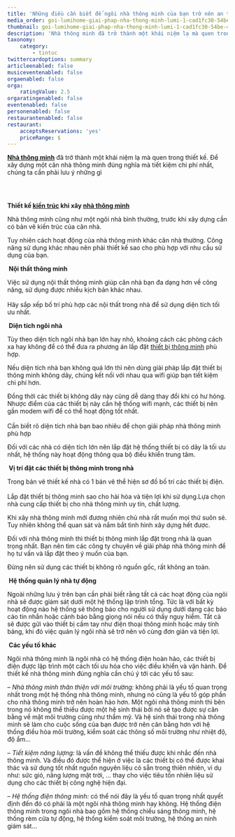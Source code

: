 ```yaml
---
title: 'Những điều cần biết để ngôi nhà thông minh của bạn trở nên an toàn hơn.'
media_order: goi-lumihome-giai-phap-nha-thong-minh-lumi-1-cad1fc30-54be-474d-aa05-25de29f3a2dd_2.jpg
thumbnail: goi-lumihome-giai-phap-nha-thong-minh-lumi-1-cad1fc30-54be-474d-aa05-25de29f3a2dd_2.jpg
description: 'Nhà thông minh đã trở thành một khái niệm lạ mà quen trong thiết kế. Để xây dựng một căn nhà thông minh đúng nghĩa mà tiết kiệm chi phí nhất, chúng ta cần phải lưu ý những gì'
taxonomy:
    category:
        - tintuc
twittercardoptions: summary
articleenabled: false
musiceventenabled: false
orgaenabled: false
orga:
    ratingValue: 2.5
orgaratingenabled: false
eventenabled: false
personenabled: false
restaurantenabled: false
restaurant:
    acceptsReservations: 'yes'
    priceRange: $
---
```


<p><strong><a href="http://tapchitaichinh.vn/tags/bmjDoCB0aMO0bmcgbWluaCA=/nha-thong-minh.html" target="_blank" rel="noopener">Nh&agrave; th&ocirc;ng minh</a></strong>&nbsp;đ&atilde; trở th&agrave;nh một kh&aacute;i niệm lạ m&agrave; quen trong thiết kế. Để x&acirc;y dựng một căn nh&agrave; th&ocirc;ng minh đ&uacute;ng nghĩa m&agrave; tiết kiệm chi ph&iacute; nhất, ch&uacute;ng ta cần phải lưu &yacute; những g&igrave;</p>
<p><img src="/newv1/tin-tuc/nhung-dieu-can-biet-de-ngoi-nha-thong-minh-cua-ban-tro-nen-an-toan-hon/goi-lumihome-giai-phap-nha-thong-minh-lumi-1-cad1fc30-54be-474d-aa05-25de29f3a2dd_2.jpg" alt="" /></p>
<p>&nbsp;</p>
<div><strong>Thiết kế&nbsp;<a href="http://tapchitaichinh.vn/tags/ICBraeG6v24gdHLDumM=/kien-truc.html" target="_blank" rel="noopener">kiến tr&uacute;c</a>&nbsp;khi x&acirc;y&nbsp;<a href="http://tapchitaichinh.vn/tags/bmjDoCB0aMO0bmcgbWluaCA=/nha-thong-minh.html" target="_blank" rel="noopener">nh&agrave; th&ocirc;ng minh</a></strong></div>
<p>Nh&agrave; th&ocirc;ng minh cũng như một ng&ocirc;i nh&agrave; b&igrave;nh thường, trước khi x&acirc;y dựng cần c&oacute; bản vẽ kiến tr&uacute;c của căn nh&agrave;.&nbsp;</p>
<p>Tuy nhi&ecirc;n c&aacute;ch hoạt động của nh&agrave; th&ocirc;ng minh kh&aacute;c căn nh&agrave; thường. C&ocirc;ng năng sử dụng kh&aacute;c nhau n&ecirc;n phải thiết kế sao cho ph&ugrave; hợp với nhu cầu sử dụng của bạn.</p>
<div><strong>&nbsp;Nội thất th&ocirc;ng minh</strong></div>
<p>Việc sử dụng nội thất th&ocirc;ng minh gi&uacute;p căn nh&agrave; bạn đa dạng hơn về c&ocirc;ng năng, sử dụng được nhiều kịch bản kh&aacute;c nhau.<br data-text="true" /><br data-text="true" />H&atilde;y sắp xếp bố tr&iacute; ph&ugrave; hợp c&aacute;c nội thất trong nh&agrave; để sử dụng diện t&iacute;ch tối ưu nhất.</p>
<div><strong>&nbsp;Diện t&iacute;ch ng&ocirc;i nh&agrave;</strong></div>
<p>T&ugrave;y theo diện t&iacute;ch ng&ocirc;i nh&agrave; bạn lớn hay nhỏ, khoảng c&aacute;ch c&aacute;c ph&ograve;ng c&aacute;ch xa hay kh&ocirc;ng để c&oacute; thể đưa ra phương &aacute;n lắp đặt&nbsp;<a href="http://tapchitaichinh.vn/tags/IHRoaeG6v3QgYuG7iyB0aMO0bmcgbWluaA==/thiet-bi-thong-minh.html" target="_blank" rel="noopener">thiết bị th&ocirc;ng minh</a>&nbsp;ph&ugrave; hợp.</p>
<p>Nếu diện t&iacute;ch nh&agrave; bạn kh&ocirc;ng qu&aacute; lớn th&igrave; n&ecirc;n d&ugrave;ng giải ph&aacute;p lắp đặt thiết bị th&ocirc;ng minh kh&ocirc;ng d&acirc;y, ch&uacute;ng kết nối với nhau qua wifi gi&uacute;p bạn tiết kiệm chi ph&iacute; hơn.</p>
<p>Đồng thời c&aacute;c thiết bị kh&ocirc;ng d&acirc;y n&agrave;y cũng dễ d&agrave;ng thay đổi khi c&oacute; hư hỏng. Nhược điểm của c&aacute;c thiết bị n&agrave;y cần hệ thống wifi mạnh, c&aacute;c thiết bị n&ecirc;n gần modem wifi để c&oacute; thể hoạt động tốt nhất.<br data-text="true" /><br data-text="true" />Cần biết r&otilde; diện t&iacute;ch nh&agrave; bạn bao nhi&ecirc;u để chọn giải ph&aacute;p nh&agrave; th&ocirc;ng minh ph&ugrave; hợp</p>
<p>Đối với c&aacute;c nh&agrave; c&oacute; diện t&iacute;ch lớn n&ecirc;n lắp đặt hệ thống thiết bị c&oacute; d&acirc;y l&agrave; tối ưu nhất, hệ thống n&agrave;y hoạt động th&ocirc;ng qua bộ điều khiển trung t&acirc;m.</p>
<div><strong>&nbsp;Vị tr&iacute; đặt c&aacute;c thiết bị th&ocirc;ng minh trong nh&agrave;</strong></div>
<p>Trong bản vẽ thiết kế nh&agrave; c&oacute; 1 bản vẽ thể hiện sơ đồ bố tr&iacute; c&aacute;c thiết bị điện.&nbsp;<br data-text="true" /><br data-text="true" />Lắp đặt thiết bị th&ocirc;ng minh sao cho h&agrave;i h&ograve;a v&agrave; tiện lợi khi sử dụng.Lựa chọn nh&agrave; cung cấp thiết bị cho nh&agrave; th&ocirc;ng minh uy t&iacute;n, chất lượng.</p>
<p>Khi x&acirc;y nh&agrave; th&ocirc;ng minh mới đương nhi&ecirc;n chủ nh&agrave; rất muốn mọi thứ su&ocirc;n sẻ. Tuy nhi&ecirc;n kh&ocirc;ng thể quan s&aacute;t v&agrave; nắm bắt t&igrave;nh h&igrave;nh x&acirc;y dựng hết được.</p>
<p>Đối với nh&agrave; th&ocirc;ng minh th&igrave; thiết bị th&ocirc;ng minh lắp đặt trong nh&agrave; l&agrave; quan trọng nhất. Bạn n&ecirc;n t&igrave;m c&aacute;c c&ocirc;ng ty chuy&ecirc;n về giải ph&aacute;p nh&agrave; th&ocirc;ng minh để họ tư vấn v&agrave; lắp đặt theo &yacute; muốn của bạn.</p>
<p>Đừng n&ecirc;n sử dụng c&aacute;c thiết bị kh&ocirc;ng r&otilde; nguồn gốc, rất kh&ocirc;ng an to&agrave;n.</p>
<div><strong>&nbsp;Hệ thống quản l&yacute; nh&agrave; tự động</strong></div>
<p>Ngo&agrave;i những lưu &yacute; tr&ecirc;n bạn cần phải biết rằng tất cả c&aacute;c hoạt động của ng&ocirc;i nh&agrave; sẽ được gi&aacute;m s&aacute;t dưới một hệ thống lập tr&igrave;nh tổng. Tức l&agrave; với bất kỳ hoạt động n&agrave;o hệ thống sẽ th&ocirc;ng b&aacute;o cho người sử dụng dưới dạng c&aacute;c b&aacute;o c&aacute;o tin nhắn hoặc cảnh b&aacute;o bằng giọng n&oacute;i nếu c&oacute; thấy nguy hiểm. Tất cả sẽ được gửi v&agrave;o thiết bị cầm tay như điện thoại th&ocirc;ng minh hoặc m&aacute;y t&iacute;nh bảng, khi đ&oacute; việc quản l&yacute; ng&ocirc;i nh&agrave; sẽ trở n&ecirc;n v&ocirc; c&ugrave;ng đơn giản v&agrave; tiện lợi.</p>
<div><strong>&nbsp;C&aacute;c yếu tố kh&aacute;c</strong></div>
<p>Ng&ocirc;i nh&agrave; th&ocirc;ng minh l&agrave; ng&ocirc;i nh&agrave; c&oacute; hệ thống điện ho&agrave;n hảo, c&aacute;c thiết bị điện được lập tr&igrave;nh một c&aacute;ch tối ưu h&oacute;a cho việc điều khiển v&agrave; vận h&agrave;nh. Để thiết kế nh&agrave; th&ocirc;ng minh đ&uacute;ng nghĩa cần ch&uacute; &yacute; tới c&aacute;c yếu tố sau:</p>
<p><em>&ndash; Nh&agrave; th&ocirc;ng minh th&acirc;n thiện với m&ocirc;i trường:</em>&nbsp;kh&ocirc;ng phải l&agrave; yếu tố quan trọng nhất trong một hệ thống nh&agrave; th&ocirc;ng minh, nhưng n&oacute; cũng l&agrave; yếu tố g&oacute;p phần cho nh&agrave; th&ocirc;ng minh trở n&ecirc;n ho&agrave;n hảo hơn. Một ng&ocirc;i nh&agrave; th&ocirc;ng minh th&igrave; b&ecirc;n trong n&oacute; kh&ocirc;ng thể thiếu được một hệ sinh th&aacute;i bởi n&oacute; sẽ tạo được sự c&acirc;n bằng về mặt m&ocirc;i trường cũng như thẩm mỹ. V&agrave; hệ sinh th&aacute;i trong nh&agrave; th&ocirc;ng minh sẽ l&agrave;m cho cuộc sống của bạn được trở n&ecirc;n c&acirc;n bằng hơn với hệ thống điều h&ograve;a m&ocirc;i trường, kiểm so&aacute;t c&aacute;c th&ocirc;ng số m&ocirc;i trường như nhiệt độ, độ ẩm&hellip;</p>
<p>&ndash;<em>&nbsp;Tiết kiệm năng lượng:</em>&nbsp;l&agrave; vấn đề kh&ocirc;ng thể thiếu được khi nhắc đến nh&agrave; th&ocirc;ng minh. V&agrave; điều đ&oacute; được thể hiện ở việc l&agrave; c&aacute;c thiết bị c&oacute; thể được khai th&aacute;c v&agrave; sử dụng tốt nhất nguồn nguy&ecirc;n liệu c&oacute; sẵn trong thi&ecirc;n nhi&ecirc;n, v&iacute; dụ như: sức gi&oacute;, năng lượng mặt trời, &hellip; thay cho việc ti&ecirc;u tốn nhi&ecirc;n liệu sử dụng cho c&aacute;c thiết bị c&ocirc;ng nghệ hiện đại.</p>
<p>&ndash;<em>&nbsp;Hệ thống điện th&ocirc;ng minh:</em>&nbsp;c&oacute; thể n&oacute;i đ&acirc;y l&agrave; yếu tố quan trọng nhất quyết định đến đ&oacute; c&oacute; phải l&agrave; một ng&ocirc;i nh&agrave; th&ocirc;ng minh hay kh&ocirc;ng. Hệ thống điện th&ocirc;ng minh trong ng&ocirc;i nh&agrave; bao gồm hệ thống chiếu s&aacute;ng th&ocirc;ng minh, hệ thống r&egrave;m cửa tự động, hệ thống kiểm so&aacute;t m&ocirc;i trường, hệ thống an ninh gi&aacute;m s&aacute;t&hellip;</p>